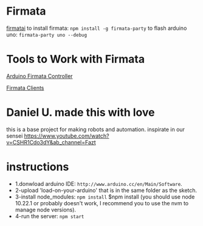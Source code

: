 # Firmata
[firmatai](http://www.firmata.org/wiki/Download)
to install firmata: `npm install -g firmata-party`
to flash arduino uno: `firmata-party uno --debug`

# Tools to Work with Firmata
[Arduino Firmata Controller](https://chrome.google.com/webstore/detail/arduino-firmata-controlle/ekimfiajefhjfmojhkgjmpinaainoale)

[Firmata Clients](http://www.firmata.org/wiki/Main_Page#Firmata_Test_Program)

# Daniel U. made this with love
this is a base project for making robots and automation.
inspirate in our sensei https://www.youtube.com/watch?v=CSHR1Cdo3dY&ab_channel=Fazt


# instructions
* 1.donwload arduino IDE: `http://www.arduino.cc/en/Main/Software`.
* 2-upload 'load-on-your-arduino' that is in the same folder as the sketch.
* 3-install node_modules: `npm install` $npm install (you should use node 10.22.1 or probably doesn't work, I recommend you to use the nvm to manage node versions).
* 4-run the server: `npm start`

